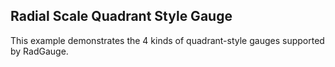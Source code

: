## Radial Scale Quadrant Style Gauge
This example demonstrates the 4 kinds of quadrant-style gauges supported by RadGauge.

[//]: <keywords: radquadrantnwgauge, quadrantnwscale, needle, pinpoint, radquadrantnegauge,quadrantnescale, radquadrantsegauge,quadrantsescale, radquadrantswgauge, quadrantswscale>